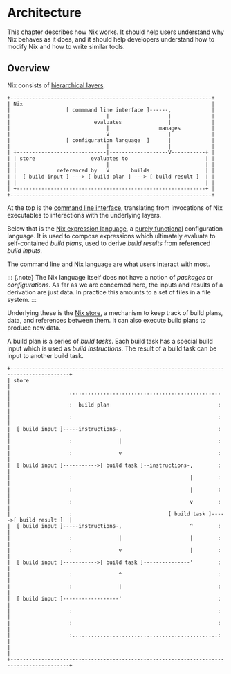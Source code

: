 # Architecture

This chapter describes how Nix works.
It should help users understand why Nix behaves as it does, and it should help developers understand how to modify Nix and how to write similar tools.

## Overview

Nix consists of [hierarchical layers][layer-architecture].

```
+-----------------------------------------------------------------+
| Nix                                                             |
|                  [ commmand line interface ]------,             |
|                               |                   |             |
|                           evaluates               |             |
|                               |                manages          |
|                               V                   |             |
|                  [ configuration language  ]      |             |
|                               |                   |             |
| +-----------------------------|-------------------V-----------+ |
| | store                  evaluates to                         | |
| |                             |                               | |
| |             referenced by   V       builds                  | |
| |  [ build input ] ---> [ build plan ] ---> [ build result ]  | |
| |                                                             | |
| +-------------------------------------------------------------+ |
+-----------------------------------------------------------------+
```

At the top is the [command line interface](../command-ref/command-ref.md), translating from invocations of Nix executables to interactions with the underlying layers.

Below that is the [Nix expression language](../expressions/expression-language.md), a [purely functional][purely-functional-programming] configuration language.
It is used to compose expressions which ultimately evaluate to self-contained *build plans*, used to derive *build results* from referenced *build inputs*.

The command line and Nix language are what users interact with most.

::: {.note}
The Nix language itself does not have a notion of *packages* or *configurations*.
As far as we are concerned here, the inputs and results of a derivation are just data.
In practice this amounts to a set of files in a file system.
:::

Underlying these is the [Nix store](./store/store.md), a mechanism to keep track of build plans, data, and references between them.
It can also execute build plans to produce new data.

A build plan is a series of *build tasks*.
Each build task has a special build input which is used as *build instructions*.
The result of a build task can be input to another build task.

```
+-----------------------------------------------------------------------------------------+
| store                                                                                   |
|                   .................................................                     |
|                   :  build plan                                   :                     |
|                   :                                               :                     |
|  [ build input ]-----instructions-,                               :                     |
|                   :               |                               :                     |
|                   :               v                               :                     |
|  [ build input ]----------->[ build task ]--instructions-,        :                     |
|                   :                                      |        :                     |
|                   :                                      |        :                     |
|                   :                                      v        :                     |
|                   :                               [ build task ]----->[ build result ]  |
|  [ build input ]-----instructions-,                      ^        :                     |
|                   :               |                      |        :                     |
|                   :               v                      |        :                     |
|  [ build input ]----------->[ build task ]---------------'        :                     |
|                   :               ^                               :                     |
|                   :               |                               :                     |
|  [ build input ]------------------'                               :                     |
|                   :                                               :                     |
|                   :                                               :                     |
|                   :...............................................:                     |
|                                                                                         |
+-----------------------------------------------------------------------------------------+
```

[layer-architecture]: https://en.m.wikipedia.org/wiki/Multitier_architecture#Layers
[purely-functional-programming]: https://en.m.wikipedia.org/wiki/Purely_functional_programming
